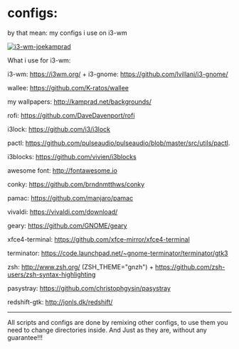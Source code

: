 # configs: 
by that mean: my configs i use on i3-wm

[![i3-wm-joekamprad](http://kamprad.net/wp-content/uploads/2017/09/i3wm-24-9-2017.png)](https://youtu.be/Eo89rrKgQ2Y)

What i use for i3-wm:

i3-wm: https://i3wm.org/ + i3-gnome: https://github.com/lvillani/i3-gnome/

wallee: https://github.com/K-ratos/wallee

my wallpapers: http://kamprad.net/backgrounds/

rofi: https://github.com/DaveDavenport/rofi

i3lock: https://github.com/i3/i3lock

pactl: https://github.com/pulseaudio/pulseaudio/blob/master/src/utils/pactl.

i3blocks: https://github.com/vivien/i3blocks

awesome font: http://fontawesome.io

conky: https://github.com/brndnmtthws/conky

pamac: https://github.com/manjaro/pamac

vivaldi: https://vivaldi.com/download/

geary: https://github.com/GNOME/geary

xfce4-terminal: https://github.com/xfce-mirror/xfce4-terminal

terminator: https://code.launchpad.net/~gnome-terminator/terminator/gtk3

zsh: http://www.zsh.org/  (ZSH_THEME="gnzh") + https://github.com/zsh-users/zsh-syntax-highlighting

pasystray: https://github.com/christophgysin/pasystray

redshift-gtk: http://jonls.dk/redshift/


---
All scripts and configs are done by remixing other configs, to use them you need to change directories inside.
And Just as they are, without any guarantee!!!
